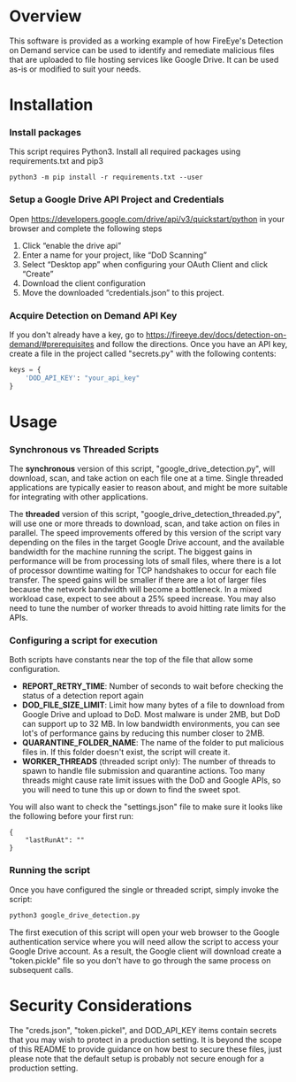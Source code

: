 # Overview
This software is provided as a working example of how FireEye's Detection on Demand service can be used to identify and remediate malicious files that are uploaded to file hosting services like Google Drive.  It can be used as-is or modified to suit your needs.

# Installation
### Install packages
This script requires Python3.  Install all required packages using requirements.txt and pip3
```
python3 -m pip install -r requirements.txt --user
```

### Setup a Google Drive API Project and Credentials
Open https://developers.google.com/drive/api/v3/quickstart/python in your browser and complete the following steps
1. Click “enable the drive api”
2. Enter a name for your project, like “DoD Scanning”
3. Select “Desktop app” when configuring your OAuth Client and click “Create”
4. Download the client configuration
5. Move the downloaded “credentials.json” to this project.

### Acquire Detection on Demand API Key
If you don't already have a key, go to https://fireeye.dev/docs/detection-on-demand/#prerequisites and follow the directions.  Once you have an API key, create a file in the project called "secrets.py" with the following contents:
```python
keys = {
    'DOD_API_KEY': "your_api_key"
}
```

# Usage
### Synchronous vs Threaded Scripts
The **synchronous** version of this script, "google_drive_detection.py", will download, scan, and take action on each file one at a time.  Single threaded applications are typically easier to reason about, and might be more suitable for integrating with other applications.  

The **threaded** version of this script, "google_drive_detection_threaded.py", will use one or more threads to download, scan, and take action on files in parallel.  The speed improvements offered by this version of the script vary depending on the files in the target Google Drive account, and the available bandwidth for the machine running the script.  The biggest gains in performance will be from processing lots of small files, where there is a lot of processor downtime waiting for TCP handshakes to occur for each file transfer.  The speed gains will be smaller if there are a lot of larger files because the network bandwidth will become a bottleneck.  In a mixed workload case, expect to see about a 25% speed increase.  You may also need to tune the number of worker threads to avoid hitting rate limits for the APIs.

### Configuring a script for execution
Both scripts have constants near the top of the file that allow some configuration.
- **REPORT_RETRY_TIME**: Number of seconds to wait before checking the status of a detection report again
- **DOD_FILE_SIZE_LIMIT**: Limit how many bytes of a file to download from Google Drive and upload to DoD.  Most malware is under 2MB, but DoD can support up to 32 MB.  In low bandwidth environments, you can see lot's of performance gains by reducing this number closer to 2MB.
- **QUARANTINE_FOLDER_NAME**: The name of the folder to put malicious files in.  If this folder doesn't exist, the script will create it.
- **WORKER_THREADS** (threaded script only): The number of threads to spawn to handle file submission and quarantine actions.  Too many threads might cause rate limit issues with the DoD and Google APIs, so you will need to tune this up or down to find the sweet spot.

You will also want to check the "settings.json" file to make sure it looks like the following before your first run:
```
{
    "lastRunAt": ""
}
```

### Running the script
Once you have configured the single or threaded script, simply invoke the script:
```python
python3 google_drive_detection.py
```

The first execution of this script will open your web browser to the Google authentication service where you will need allow the script to access your Google Drive account.  As a result, the Google client will download create a "token.pickle" file so you don't have to go through the same process on subsequent calls.

# Security Considerations
The "creds.json", "token.pickel", and DOD_API_KEY items contain secrets that you may wish to protect in a production setting.  It is beyond the scope of this README to provide guidance on how best to secure these files, just please note that the default setup is probably not secure enough for a production setting.
